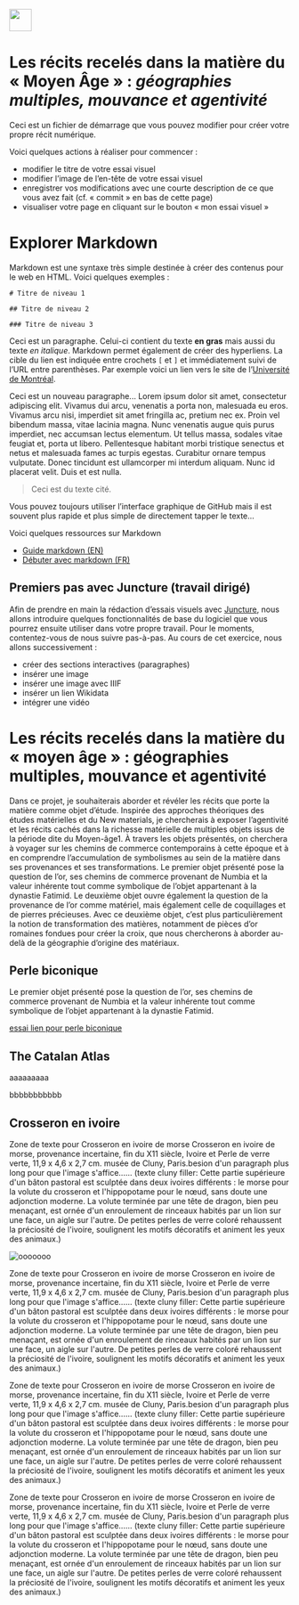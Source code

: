 <a href="https://juncture-digital.org"><img src="https://raw.githubusercontent.com/digitalArtHistory/recits-numeriques/main/images/btn_juncture.svg" style="height:40px"></a>

<param ve-config 
       title="depart" 
       banner="/images/ViennaDioscoridesFolio483vBirds.jpg" 
       layout="vertical">

# Les récits recelés dans la matière du « Moyen Âge » : *géographies multiples, mouvance et agentivité*

Ceci est un fichier de démarrage que vous pouvez modifier pour créer votre propre récit numérique.

Voici quelques actions à réaliser pour commencer :
- modifier le titre de votre essai visuel
- modifier l’image de l’en-tête de votre essai visuel
- enregistrer vos modifications avec une courte description de ce que vous avez fait (cf. « commit » en bas de cette page)
- visualiser votre page en cliquant sur le bouton « mon essai visuel »

# Explorer Markdown

Markdown est une syntaxe très simple destinée à créer des contenus pour le web en HTML. Voici quelques exemples :

```
# Titre de niveau 1

## Titre de niveau 2

### Titre de niveau 3
```

Ceci est un paragraphe. Celui-ci contient du texte **en gras** mais aussi du texte *en italique*. Markdown permet également de créer des hyperliens. La cible du lien est indiquée entre crochets `[` et `]` et immédiatement suivi de l’URL entre parenthèses. Par exemple voici un lien vers le site de l’[Université de Montréal](http://www.umontreal.ca).

Ceci est un nouveau paragraphe...  Lorem ipsum dolor sit amet, consectetur adipiscing elit. Vivamus dui arcu, venenatis a porta non, malesuada eu eros. Vivamus arcu nisi, imperdiet sit amet fringilla ac, pretium nec ex. Proin vel bibendum massa, vitae lacinia magna. Nunc venenatis augue quis purus imperdiet, nec accumsan lectus elementum. Ut tellus massa, sodales vitae feugiat et, porta ut libero. Pellentesque habitant morbi tristique senectus et netus et malesuada fames ac turpis egestas. Curabitur ornare tempus vulputate. Donec tincidunt est ullamcorper mi interdum aliquam. Nunc id placerat velit. Duis et est nulla. 

> Ceci est du texte cité.

Vous pouvez toujours utiliser l’interface graphique de GitHub mais il est souvent plus rapide et plus simple de directement tapper le texte...

Voici quelques ressources sur Markdown
- [Guide markdown (EN)](https://docs.github.com/en/get-started/writing-on-github/getting-started-with-writing-and-formatting-on-github/basic-writing-and-formatting-syntax)
- [Débuter avec markdown (FR)](https://programminghistorian.org/fr/lecons/debuter-avec-markdown)

## Premiers pas avec Juncture (travail dirigé)

Afin de prendre en main la rédaction d’essais visuels avec [Juncture](https://juncture-digital.org/), nous allons introduire quelques fonctionnalités de base du logiciel que vous pourrez ensuite utiliser dans votre propre travail. Pour le moments, contentez-vous de nous suivre pas-à-pas. Au cours de cet exercice, nous allons successivement :
- créer des sections interactives (paragraphes)
- insérer une image
- insérer une image avec IIIF
- insérer un lien Wikidata
- intégrer une vidéo


# Les récits recelés dans la matière du « moyen âge » : géographies multiples, mouvance et agentivité

Dans ce projet, je souhaiterais aborder et révéler les récits que porte la matière comme objet d’étude. Inspirée des approches théoriques des études matérielles et du New materials, je chercherais à exposer l’agentivité et les récits cachés dans la richesse matérielle de multiples objets issus de la période dite du Moyen-âge1. À travers les objets présentés, on cherchera à voyager sur les chemins de commerce contemporains à cette époque et à en comprendre l’accumulation de symbolismes au sein de la matière dans ses provenances et ses transformations. Le premier objet présenté pose la question de l’or, ses chemins de commerce provenant de Numbia et la valeur inhérente tout comme symbolique de l’objet appartenant à la dynastie Fatimid. Le deuxième objet ouvre également la question de la provenance de l’or comme matériel, mais également celle de coquillages et de pierres précieuses. Avec ce deuxième objet, c’est plus particulièrement la notion de transformation des matières, notamment de pièces d’or romaines fondues pour créer la croix, que nous chercherons à aborder au-delà de la géographie d’origine des matériaux.

## Perle biconique

Le premier objet présenté pose la question de l’or, ses chemins de commerce provenant de Numbia et la valeur inhérente tout comme symbolique de l’objet appartenant à la dynastie Fatimid.
<param ve-graphic 
  url="https://agakhanmuseum.org/dataset-images/40chuf51ys3-14330b1b-619f-49ca-ba4c-504e4f48919d/AKM618_2018_HERO.jpg" 
  title="Perle biconique" />

[essai lien pour perle biconique](https://agakhanmuseum.org/collection/artifact/biconical-bead-akm618)

## The Catalan Atlas

aaaaaaaaa
<param ve-image manifest="https://gallica.bnf.fr/iiif/ark:/12148/btv1b55002481n/manifest.json" seq="0"/>

bbbbbbbbbbb
<param ve-image manifest="https://gallica.bnf.fr/iiif/ark:/12148/btv1b55002481n/manifest.json" seq="1"/>
<param ve-image manifest="https://gallica.bnf.fr/iiif/ark:/12148/btv1b55002481n/manifest.json" seq="2"/>
<param ve-image manifest="https://gallica.bnf.fr/iiif/ark:/12148/btv1b55002481n/manifest.json" seq="3"/>
<param ve-image manifest="https://gallica.bnf.fr/iiif/ark:/12148/btv1b55002481n/manifest.json" seq="4"/>
<param ve-image manifest="https://gallica.bnf.fr/iiif/ark:/12148/btv1b55002481n/manifest.json" seq="5"/>
<param ve-image manifest="https://gallica.bnf.fr/iiif/ark:/12148/btv1b55002481n/manifest.json" seq="6"/>
<param ve-image manifest="https://gallica.bnf.fr/iiif/ark:/12148/btv1b55002481n/manifest.json" seq="7"/>
<param ve-image manifest="https://gallica.bnf.fr/iiif/ark:/12148/btv1b55002481n/manifest.json" seq="8"/>
<param ve-image manifest="https://gallica.bnf.fr/iiif/ark:/12148/btv1b55002481n/manifest.json" seq="9"/>
<param ve-image manifest="https://gallica.bnf.fr/iiif/ark:/12148/btv1b55002481n/manifest.json" seq="10"/>
<param ve-image manifest="https://gallica.bnf.fr/iiif/ark:/12148/btv1b55002481n/manifest.json" seq="11"/>
<param ve-image manifest="https://gallica.bnf.fr/iiif/ark:/12148/btv1b55002481n/manifest.json" seq="12"/>
<param ve-image manifest="https://gallica.bnf.fr/iiif/ark:/12148/btv1b55002481n/manifest.json" seq="13"/>
<param ve-image manifest="https://gallica.bnf.fr/iiif/ark:/12148/btv1b55002481n/manifest.json" seq="14"/>
<param ve-image manifest="https://gallica.bnf.fr/iiif/ark:/12148/btv1b55002481n/manifest.json" seq="15"/>
<param ve-image manifest="https://gallica.bnf.fr/iiif/ark:/12148/btv1b55002481n/manifest.json" seq="16"/>
<param ve-image manifest="https://gallica.bnf.fr/iiif/ark:/12148/btv1b55002481n/manifest.json" seq="17"/>


## Crosseron en ivoire

  Zone de texte pour Crosseron en ivoire de morse Crosseron en ivoire de morse, provenance incertaine, fin du X11 siècle, Ivoire et Perle de verre verte, 11,9 x 4,6 x 2,7 cm. musée de Cluny, Paris.besion d'un paragraph plus long pour que l'image s'affice...... (texte cluny filler: Cette partie supérieure d'un bâton pastoral est sculptée dans deux ivoires différents : le morse pour la volute du crosseron et l'hippopotame pour le nœud, sans doute une adjonction moderne. La volute terminée par une tête de dragon, bien peu menaçant, est ornée d'un enroulement de rinceaux habités par un lion sur une face, un aigle sur l'autre. De petites perles de verre coloré rehaussent la préciosité de l'ivoire, soulignent les motifs décoratifs et animent les yeux des animaux.)
<param ve-graphic 
  url="https://www.musee-moyenage.fr/cache/media/oeuvres/19-crosseron-en-ivoire-de-morse/crosseron-en-ivoire-de-morse/s,900-ae3a8e.jpg" 
  title="Crosseron en ivoire de morse" />
  
  ![ooooooo](https://www.musee-moyenage.fr/cache/media/oeuvres/19-crosseron-en-ivoire-de-morse/crosseron%20en%20ivoire%20de%20morse%205/s,900-0987d7.jpg)
  
  
  
Zone de texte pour Crosseron en ivoire de morse Crosseron en ivoire de morse, provenance incertaine, fin du X11 siècle, Ivoire et Perle de verre verte, 11,9 x 4,6 x 2,7 cm. musée de Cluny, Paris.besion d'un paragraph plus long pour que l'image s'affice...... (texte cluny filler: Cette partie supérieure d'un bâton pastoral est sculptée dans deux ivoires différents : le morse pour la volute du crosseron et l'hippopotame pour le nœud, sans doute une adjonction moderne. La volute terminée par une tête de dragon, bien peu menaçant, est ornée d'un enroulement de rinceaux habités par un lion sur une face, un aigle sur l'autre. De petites perles de verre coloré rehaussent la préciosité de l'ivoire, soulignent les motifs décoratifs et animent les yeux des animaux.)
<param ve-graphic 
  url="https://www.musee-moyenage.fr/cache/media/oeuvres/19-crosseron-en-ivoire-de-morse/crosseron%20en%20ivoire%20de%20morse%205/s,900-0987d7.jpg" 
  title="Crosseron en ivoire de morse" />

Zone de texte pour Crosseron en ivoire de morse Crosseron en ivoire de morse, provenance incertaine, fin du X11 siècle, Ivoire et Perle de verre verte, 11,9 x 4,6 x 2,7 cm. musée de Cluny, Paris.besion d'un paragraph plus long pour que l'image s'affice...... (texte cluny filler: Cette partie supérieure d'un bâton pastoral est sculptée dans deux ivoires différents : le morse pour la volute du crosseron et l'hippopotame pour le nœud, sans doute une adjonction moderne. La volute terminée par une tête de dragon, bien peu menaçant, est ornée d'un enroulement de rinceaux habités par un lion sur une face, un aigle sur l'autre. De petites perles de verre coloré rehaussent la préciosité de l'ivoire, soulignent les motifs décoratifs et animent les yeux des animaux.)
<param ve-graphic 
  url="https://www.musee-moyenage.fr/cache/media/oeuvres/19-crosseron-en-ivoire-de-morse/crosseron%20en%20ivoire%20de%20morse%203/s,900-bada3a.jpg" 
  title="Crosseron en ivoire de morse" />

Zone de texte pour Crosseron en ivoire de morse Crosseron en ivoire de morse, provenance incertaine, fin du X11 siècle, Ivoire et Perle de verre verte, 11,9 x 4,6 x 2,7 cm. musée de Cluny, Paris.besion d'un paragraph plus long pour que l'image s'affice...... (texte cluny filler: Cette partie supérieure d'un bâton pastoral est sculptée dans deux ivoires différents : le morse pour la volute du crosseron et l'hippopotame pour le nœud, sans doute une adjonction moderne. La volute terminée par une tête de dragon, bien peu menaçant, est ornée d'un enroulement de rinceaux habités par un lion sur une face, un aigle sur l'autre. De petites perles de verre coloré rehaussent la préciosité de l'ivoire, soulignent les motifs décoratifs et animent les yeux des animaux.)
<param ve-graphic 
  url="https://www.musee-moyenage.fr/cache/media/oeuvres/19-crosseron-en-ivoire-de-morse/crosseron%20en%20ivoire%20de%20morse%202/s,900-391d45.jpg" 
  title="Crosseron en ivoire de morse" />




    
    

